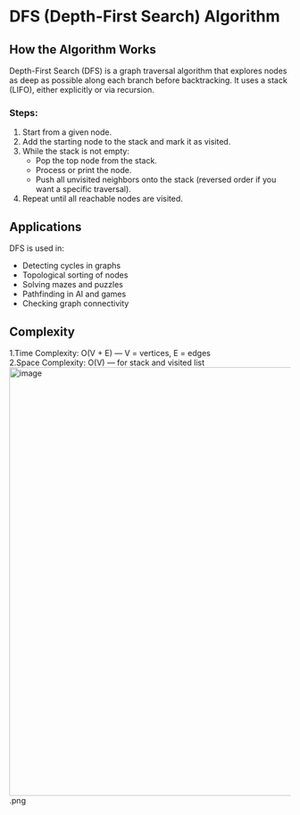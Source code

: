 #  DFS (Depth-First Search) Algorithm

## How the Algorithm Works
Depth-First Search (DFS) is a graph traversal algorithm that explores nodes as deep as possible along each branch before backtracking. It uses a stack (LIFO), either explicitly or via recursion.

### Steps:
1. Start from a given node. 
2. Add the starting node to the stack and mark it as visited.  
3. While the stack is not empty:  
   - Pop the top node from the stack.  
   - Process or print the node.  
   - Push all unvisited neighbors onto the stack (reversed order if you want a specific traversal).  
4. Repeat until all reachable nodes are visited.

## Applications
DFS is used in:  
- Detecting cycles in graphs  
- Topological sorting of nodes  
- Solving mazes and puzzles  
- Pathfinding in AI and games  
- Checking graph connectivity

##  Complexity
1.Time Complexity: O(V + E) — V = vertices, E = edges  
2.Space Complexity: O(V) — for stack and visited list
<img width="1366" height="768" alt="image" src="https://github.com/user-attachments/assets/8c566eed-8103-421a-b3ec-9f460046e1da" />.png





